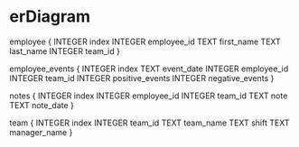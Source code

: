 # erDiagram

  employee {
    INTEGER index
    INTEGER employee_id
    TEXT first_name
    TEXT last_name
    INTEGER team_id
  }

  employee_events {
    INTEGER index
    TEXT event_date
    INTEGER employee_id
    INTEGER team_id
    INTEGER positive_events
    INTEGER negative_events
  }

  notes {
    INTEGER index
    INTEGER employee_id
    INTEGER team_id
    TEXT note
    TEXT note_date
  }

  team {
    INTEGER index
    INTEGER team_id
    TEXT team_name
    TEXT shift
    TEXT manager_name
  }